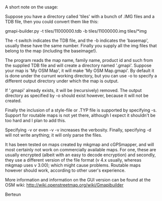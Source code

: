 A short note on the usage:

Suppose you have a directory called 'tiles' with a bunch of .IMG files and a TDB file,
then you could convert them like this:

gmapi-builder.py -t tiles/11000000.tdb -b tiles/11000000.img tiles/*img

The -t switch indicates the TDB file, and the -b indicates the 'basemap',
usually these have the same number. Finally you supply all the img files that
belong to the map (including the baseimage!).

The program reads the map name, family name, product id and such from the
supplied TDB file and will create a directory named '<Map Series>.gmapi'.
Suppose your map is 'My OSM Map', it will make 'My OSM Map.gmapi'. By default
it is done under the currunt working directory, but you can use -o to specify a
different output directory under which the map is output.

If '<Map Series>.gmapi' already exists, it will be (recursively) removed. The
output directory as specified by -o should exist however, because it will not
be created.

Finally the inclusion of a style-file or .TYP file is supported by specifying
-s. Support for routable maps is not yet there, although I expect it shouldn't
be too hard and I plan to add this.

Specifying -v or even -v -v increases the verbosity. Finally, specifying -d will
not write anything; it will only parse the files.

It has been tested on maps created by mkgmap and cGPSmapper, and will most
certainly not work on commercially available maps. For one, these are usually
encrypted (albeit with an easy to decode encryption) and secondly, they use a
different version of the file format (v 4.x usually, whereas mkgmap uses v
3.00); which might cause problems. Routable maps however should work, according
to other user's experience.

More information and information on the GUI version can be found at the OSM wiki:
http://wiki.openstreetmap.org/wiki/Gmapibuilder

Berteun

